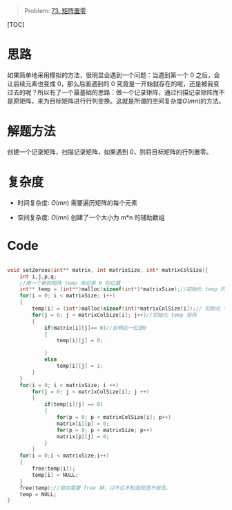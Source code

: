 > Problem: [73. 矩阵置零](https://leetcode.cn/problems/set-matrix-zeroes/description/)

[TOC]

# 思路
如果简单地采用模拟的方法，很明显会遇到一个问题：当遇到第一个 0 之后，会让后续元素也变成 0，那么后面遇到的 0 究竟是一开始就存在的呢，还是被我变过去的呢？所以有了一个最基础的思路：做一个记录矩阵，通过扫描记录矩阵而不是原矩阵，来为目标矩阵进行行列变换。这就是所谓的空间复杂度$O(mn)$的方法。

# 解题方法
创建一个记录矩阵，扫描记录矩阵，如果遇到 0，则将目标矩阵的行列置零。
# 复杂度
- 时间复杂度: 
 $O(mn)$
需要遍历矩阵的每个元素


- 空间复杂度: 
 $O(mn)$
创建了一个大小为 m*n 的辅助数组

# Code
```C []

void setZeroes(int** matrix, int matrixSize, int* matrixColSize){
    int i,j,p,q;
    //用一个新的矩阵 temp 来记录 0 的位置
    int** temp = (int**)malloc(sizeof(int*)*matrixSize);//初始化 temp 的列
    for(i = 0; i < matrixSize; i++)
    {
        temp[i] = (int*)malloc(sizeof(int)*matrixColSize[i]);// 初始化 temp 的行
        for(j = 0; j < matrixColSize[i]; j++)//初始化 temp 矩阵
        {
            if(matrix[i][j]== 0)//说明这一位是0
            {
                temp[i][j] = 0;

            }
            else
                temp[i][j] = 1;
        }
    }
    for(i = 0; i < matrixSize; i ++)
        for(j = 0; j < matrixColSize[i]; j ++)
        {
            if(temp[i][j] == 0)
            {               
                for(p = 0; p < matrixColSize[i]; p++)
                matrix[i][p] = 0;
                for(p = 0; p < matrixSize; p++)
                matrix[p][j] = 0;
            }
        }
    for(i = 0;i < matrixSize;i++)
    {
        free(temp[i]);
        temp[i] = NULL;
    }
    free(temp);//用完需要 free 掉，只不过不知道规范不规范。
    temp = NULL;
}
```
